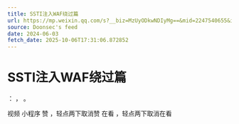 ```yaml
---
title: SSTI注入WAF绕过篇
url: https://mp.weixin.qq.com/s?__biz=MzUyODkwNDIyMg==&mid=2247540655&idx=1&sn=bb57b85d7cbcd9b608c3d7906fbdd7d8
source: Doonsec's feed
date: 2024-06-03
fetch_date: 2025-10-06T17:31:06.872852
---
```


# SSTI注入WAF绕过篇

：
，
。

视频
小程序
赞
，轻点两下取消赞
在看
，轻点两下取消在看